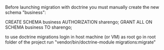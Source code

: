 Before launching migration with doctrine you must manually create the new schema "business":

CREATE SCHEMA business AUTHORIZATION sharengo; GRANT ALL ON SCHEMA business TO sharengo;

to use doctrine migrations
login in host machine (or VM) as root
go in root folder of the project
run "vendor/bin/doctrine-module migrations:migrate" 